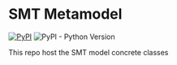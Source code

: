 # SMT Metamodel

[![PyPI](https://img.shields.io/pypi/v/flamapy-smt)](https://pypi.org/project/flamapy-smt/) ![PyPI - Python Version](https://img.shields.io/pypi/pyversions/flamapy-smt)

This repo host the SMT model concrete classes
